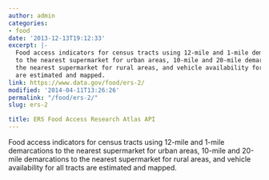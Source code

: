 ```yaml
---
author: admin
categories:
- food
date: '2013-12-13T19:12:33'
excerpt: |-
  Food access indicators for census tracts using 12-mile and 1-mile demarcations
  to the nearest supermarket for urban areas, 10-mile and 20-mile demarcations to
  the nearest supermarket for rural areas, and vehicle availability for all tracts
  are estimated and mapped.
link: https://www.data.gov/food/ers-2/
modified: '2014-04-11T13:26:26'
permalink: "/food/ers-2/"
slug: ers-2

title: ERS Food Access Research Atlas API
---
```


Food access indicators for census tracts using 12-mile and 1-mile demarcations to the nearest supermarket for urban areas, 10-mile and 20-mile demarcations to the nearest supermarket for rural areas, and vehicle availability for all tracts are estimated and mapped.

